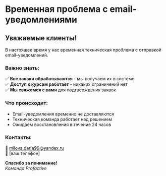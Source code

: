 # Временная проблема с email-уведомлениями

## Уважаемые клиенты!

В настоящее время у нас временная техническая проблема с отправкой email-уведомлений.

### Важно знать:
✅ **Все заявки обрабатываются** - мы получаем их в системе  
✅ **Доступ к курсам работает** - никаких ограничений нет  
✅ **Мы свяжемся с вами** для подтверждения заявок  

### Что происходит:
- Email-уведомления временно не доставляются
- Техническая команда работает над решением
- Ожидаем восстановления в течение 24 часов

### Контакты:
📧 milova.daria99@yandex.ru  
📱 [ваш телефон]  

**Спасибо за понимание!**  
*Команда Profactive*
